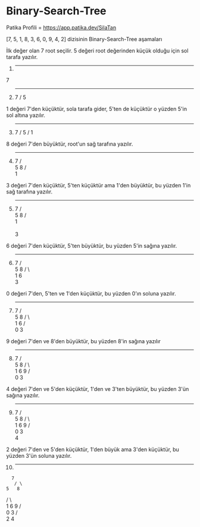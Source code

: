 # Binary-Search-Tree

Patika Profili = https://app.patika.dev/SilaTan

[7, 5, 1, 8, 3, 6, 0, 9, 4, 2] dizisinin Binary-Search-Tree aşamaları

İlk değer olan 7 root seçilir. 5 değeri root değerinden küçük olduğu için sol tarafa yazılır.

1. ----------------------------------------------------

7

2. ----------------------------------------------------


   7
  /
 5
 
 1 değeri 7'den küçüktür, sola tarafa gider, 5'ten de küçüktür o yüzden 5'in sol altına yazılır.
 
 3. ----------------------------------------------------


	  7
	 /
	5
 /
1

8 değeri 7'den büyüktür, root'un sağ tarafına yazılır.

4. ----------------------------------------------------

     7
	  / \
   5   8
  /   
 1    
 
 
 3 değeri 7'den küçüktür, 5'ten küçüktür ama 1'den büyüktür, bu yüzden 1'in sağ tarafına yazılır.
 
 5. ----------------------------------------------------

     7
	  / \
   5   8
  /   
 1  
	\
	 3
   
6 değeri 7'den küçüktür, 5'ten büyüktür, bu yüzden 5'in sağına yazılır.

6. ----------------------------------------------------


     7
	  / \
   5   8
  / \   
 1   6
	\
	 3
   
0 değeri 7'den, 5'ten ve 1'den küçüktür, bu yüzden 0'ın soluna yazılır.   

7. ----------------------------------------------------


      7
	   / \
    5   8
   / \   
  1   6
 / \
0	  3



9 değeri 7'den ve 8'den büyüktür, bu yüzden 8'in sağına yazılır

8. ----------------------------------------------------


      7
	   / \
    5   8
   / \   \
  1   6   9
 / \
0	  3
	  
4 değeri 7'den ve 5'den küçüktür, 1'den ve 3'ten büyüktür, bu yüzden 3'ün sağına yazılır.

9. ----------------------------------------------------


      7
	   / \
    5   8
   / \   \
  1   6   9
 / \
0	  3
	   \
      4
      
   
2 değeri 7'den ve 5'den küçüktür, 1'den büyük ama 3'den küçüktür, bu yüzden 3'ün soluna yazılır.   
   
   10. ----------------------------------------------------


      7
	   / \
    5   8
   / \   \
  1   6   9
 / \
0	  3
	 / \
  2   4

   
   
   
   
   
   
   
   
   
   
   
   
   
   
   
   
   
   
   
   
   
   
   
   
   
   
   
   
   
   
   
 
 
 
 
 
 
 
 
 
 
 
 
